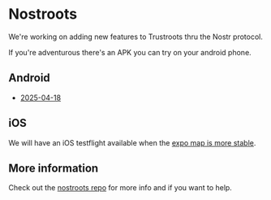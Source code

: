 # Nostroots

We're working on adding new features to Trustroots thru the Nostr protocol.

If you're adventurous there's an APK you can try on your android phone.


## Android

- [2025-04-18](https://expo.dev/artifacts/eas/ny9Zqbn45WEoskfAYtAPVm.apk)

## iOS

We will have an iOS testflight available when the [expo map is more stable](https://github.com/Trustroots/nostroots/issues/92).


## More information

Check out the [nostroots repo](https://github.com/Trustroots/nostroots) for more info and if you want to help.
